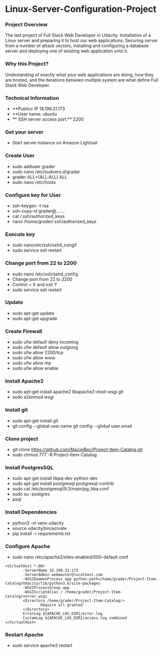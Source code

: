 # Linux-Server-Configuration-Project

### Project Overview 
The last project of Full Stack Web Developer in Udacity. Installation of a Linux server and preparing it to host our web applications.
Securing server from a number of attack vectors, installing and configuring a database server and deploying one of existing web application onto it.

### Why this Project? 
Undestanding of exactly what your web applications are doing, how they are hosted, and the iterations between multiple system are what define 
Full Stack Web Developer. 

### Technical Information 
- **Publicc IP 18.196.31.173
- **User name: ubuntu 
- ** SSH server access port:** 2200

### Get your server
- Start server instance on Amazon Lightsail 

### Create User
- sudo adduser grader
- sudo nano /etc/sudoers.d/grader
- grader ALL=(ALL:ALL) ALL
- sudo nano /etc/hosts

### Configure key for User
- ssh-keygen -t rsa
- ssh-copy-id grader@.......
- cat /.ssh/authorized_keys
- nano /home/grader/.ssh/authorized_keys

### Execute key
- sudo nano/etc/ssh/sshd_congif
- sudo service ssh restart 

### Change port from 22 to 2200
- sudo nano /etc/ssh/sshd_config
- Change port from 22 to 2200 
- Control + X and exit Y 
- sudo service ssh restart

### Update
- sudo apt-get update
- sudo apt-get upgrade

### Create Firewall
- sudo ufw default deny incoming 
- sudo ufw default allow outgoing
- sudo ufw allow 2200/tcp
- sudo ufw allow www
- sudo ufw allow ntp 
- sudo ufw allow enable 

### Install Apache2
- sudo apt-get install apache2 libapache2-mod-wsgi git
- sudo a2enmod wsgi

### Install git 
- sudo apt-get install git
- git config --global user.name <username> git config --global user.email <email> 
  
### Clone project 
- git clone https://github.com/MaciejBec/Project-Item-Catalog.git 
- sudo chmod 777 -R Project-Item-Catalog

### Install PostgresSQL
- sudo apt-get install libpq-dev python-dev
- sudo apt-get install postgresql postgresql-contrib
- sudo cat /etc/postgresql/9.3/main/pg_hba.conf
- sudo su -postgres
- psql 

### Install Dependencies 
- python3 -m venv udacity
- source udacity/bin/acivate
- pip install -r requrements.txt

### Configure Apache 
- sudo nano /etc/apache2/sites-enabled/000-default.conf 
```
<VirtualHost *:80>
        -ServerName 18.196.31.173
        -ServerAdmin webmaster@localhost.com
        -WSGIDaemonProcess app python-path=/home/grader/Project-Item-Catalog/Udacity/lib/python3.6/site-packages
        -WSGIProcessGroup app
        -WSGIScriptAlias / /home/grader/Project-Item-Catalog/server.wsgi
        <Directory /home/grader/Project-Item-Catalog/>
                Require all granted
        </Directory>
        ErrorLog ${APACHE_LOG_DIR}/error.log
        CustomLog ${APACHE_LOG_DIR}/access.log combined
</VirtualHost>
```

### Restart Apache
- sudo service apache2 restart
